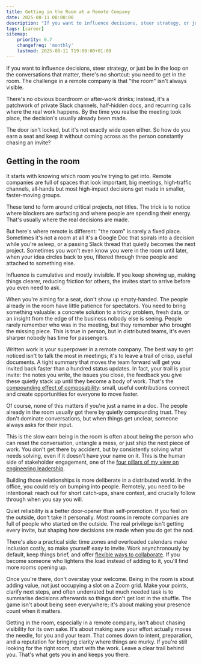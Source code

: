 ```yaml
---
title: Getting in the Room at a Remote Company
date: 2025-08-11 08:00:00
description: "If you want to influence decisions, steer strategy, or just be in the loop on the conversations that matter there's no shortcut: you need to get in the room. The challenge in a remote company is that 'the room' isn't always visible"
tags: [career]
sitemap:
    priority: 0.7
    changefreq: 'monthly'
    lastmod: 2025-08-11 T19:00:00+01:00
---
```


If you want to influence decisions, steer strategy, or just be in the loop on the conversations that matter, there's no shortcut: you need to get in the room. The challenge in a remote company is that "the room" isn't always visible. 

There's no obvious boardroom or after‑work drinks; instead, it's a patchwork of private Slack channels, half‑hidden docs, and recurring calls where the real work happens. By the time you realise the meeting took place, the decision's usually already been made.

The door isn't locked, but it's not exactly wide open either. So how do you earn a seat and keep it without coming across as the person constantly chasing an invite?

## Getting in the room

It starts with knowing which room you're trying to get into. Remote companies are full of spaces that look important, big meetings, high‑traffic channels, all‑hands but most high‑impact decisions get made in smaller, faster‑moving groups.

These tend to form around critical projects, not titles. The trick is to notice where blockers are surfacing and where people are spending their energy. That's usually where the real decisions are made.

But here's where remote is different: "the room" is rarely a fixed place. Sometimes it's not a room at all it's a Google Doc that spirals into a decision while you're asleep, or a passing Slack thread that quietly becomes the next project. Sometimes you won't even know you were in the room until later, when your idea circles back to you, filtered through three people and attached to something else.

Influence is cumulative and mostly invisible. If you keep showing up, making things clearer, reducing friction for others, the invites start to arrive before you even need to ask.

When you're aiming for a seat, don't show up empty‑handed. The people already in the room have little patience for spectators. You need to bring something valuable: a concrete solution to a tricky problem, fresh data, or an insight from the edge of the business nobody else is seeing. People rarely remember who was in the meeting, but they remember who brought the missing piece. This is true in person, but in distributed teams, it's even sharper nobody has time for passengers.

Written work is your superpower in a remote company. The best way to get noticed isn't to talk the most in meetings; it's to leave a trail of crisp, useful documents. A tight summary that moves the team forward will get you invited back faster than a hundred status updates. In fact, your trail is your invite: the notes you write, the issues you close, the feedback you give these quietly stack up until they become a body of work. That's the [compounding effect of composability](/composable-first-reusable-forever): small, useful contributions connect and create opportunities for everyone to move faster.

Of course, none of this matters if you're just a name in a doc. The people already in the room usually got there by quietly compounding trust. They don't dominate conversations, but when things get unclear, someone always asks for their input.

This is the slow earn being in the room is often about being the person who can reset the conversation, untangle a mess, or just ship the next piece of work. You don't get there by accident, but by consistently solving what needs solving, even if it doesn't have your name on it. This is the human side of stakeholder engagement, one of the [four pillars of my view on engineering leadership](/four-pillars-of-engineering-leadership).

Building those relationships is more deliberate in a distributed world. In the office, you could rely on bumping into people. Remotely, you need to be intentional: reach out for short catch‑ups, share context, and crucially follow through when you say you will.

Quiet reliability is a better door‑opener than self‑promotion. If you feel on the outside, don't take it personally. Most rooms in remote companies are full of people who started on the outside. The real privilege isn't getting every invite, but shaping how decisions are made when you do get the nod.

There's also a practical side: time zones and overloaded calendars make inclusion costly, so make yourself easy to invite. Work asynchronously by default, keep things brief, and offer [flexible ways to collaborate](/boundaries-over-coordination). If you become someone who lightens the load instead of adding to it, you'll find more rooms opening up.

Once you're there, don't overstay your welcome. Being in the room is about adding value, not just occupying a slot on a Zoom grid. Make your points, clarify next steps, and often underrated but much needed task is to summarise decisions afterwards so things don't get lost in the shuffle. The game isn't about being seen everywhere; it's about making your presence count when it matters.

Getting in the room, especially in a remote company, isn't about chasing visibility for its own sake. It's about making sure your effort actually moves the needle, for you and your team. That comes down to intent, preparation, and a reputation for bringing clarity where things are murky. If you're still looking for the right room, start with the work. Leave a clear trail behind you. That's what gets you in and keeps you there.
